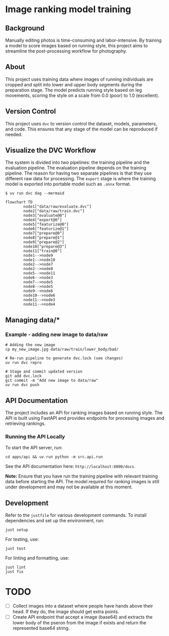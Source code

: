 # Image ranking model training 

## Background
Manually editing photos is time-consuming and labor-intensive. By training a model to score images based on running style, this project aims to streamline the post-processing workflow for photography.

## About
This project uses training data where images of running individuals are cropped and split into lower and upper body segments during the preparation stage. The model predicts running style based on leg movements, scoring the style on a scale from 0.0 (poor) to 1.0 (excellent).

## Version Control
This project uses `dvc` to version control the dataset, models, parameters, and code. This ensures that any stage of the model can be reproduced if needed.

## Visualize the DVC Workflow

The system is divided into two pipelines: the training pipeline and the evaluation pipeline. The evaluation pipeline depends on the training pipeline. The reason for having two separate pipelines is that they use different raw data for processing. The `export` stage is where the training model is exported into portable model such as `.onnx` format.

```
$ uv run dvc dag --mermaid
```

```mermaid
flowchart TD
        node1["data/raw/evaluate.dvc"]
        node2["data/raw/train.dvc"]
        node3["evaluate@0"]
        node4["export@0"]
        node5["featurize@0"]
        node6["featurize@1"]
        node7["prepare@0"]
        node8["prepare@1"]
        node9["prepare@2"]
        node10["prepare@3"]
        node11["train@0"]
        node1-->node9
        node1-->node10
        node2-->node7
        node2-->node8
        node5-->node11
        node6-->node3
        node7-->node5
        node8-->node5
        node9-->node6
        node10-->node6
        node11-->node3
        node11-->node4
```

## Managing data/*

### Example - adding new image to data/raw

```
# Adding the new image
cp my_new_image.jpg data/raw/train/lower_body/bad/

# Re-run pipeline to generate dvc.lock (see changes)
uv run dvc repro

# Stage and commit updated version
git add dvc.lock
git commit -m "Add new image to data/raw"
uv run dvc push
```

## API Documentation

The project includes an API for ranking images based on running style. The API is built using FastAPI and provides endpoints for processing images and retrieving rankings.

### Running the API Locally
To start the API server, run:
```
cd apps/api && uv run python -m src.api.run
```
See the API documentation here: `http://localhost:8000/docs`.

**Note:** Ensure that you have run the training pipeline with relevant training data before starting the API. The model required for ranking images is still under development and may not be available at this moment.

## Development

Refer to the `justfile` for various development commands. To install dependencies and set up the environment, run:
```
just setup
```

For testing, use:
```
just test
```

For linting and formatting, use:
```
just lint
just fix
```

# TODO
- [ ] Collect images into a dataset where people have hands above their head. If they do, the image should get extra points.
- [ ] Create API endpoint that accept a image (base64) and extracts the lower body of the pseron from the image if exists and return the represented base64 string.
